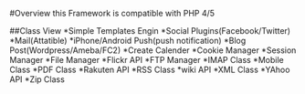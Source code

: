 #Overview
this Framework is compatible with PHP 4/5

##Class View
*Simple Templates Engin
*Social Plugins(Facebook/Twitter)
*Mail(Attatible)
*iPhone/Android Push(push notification)
*Blog Post(Wordpress/Ameba/FC2)
*Create Calender
*Cookie Manager
*Session Manager
*File Manager
*Flickr API
*FTP Manager
*IMAP Class
*Mobile Class
*PDF Class
*Rakuten API
*RSS Class
*wiki API
*XML Class
*YAhoo API
*Zip Class
